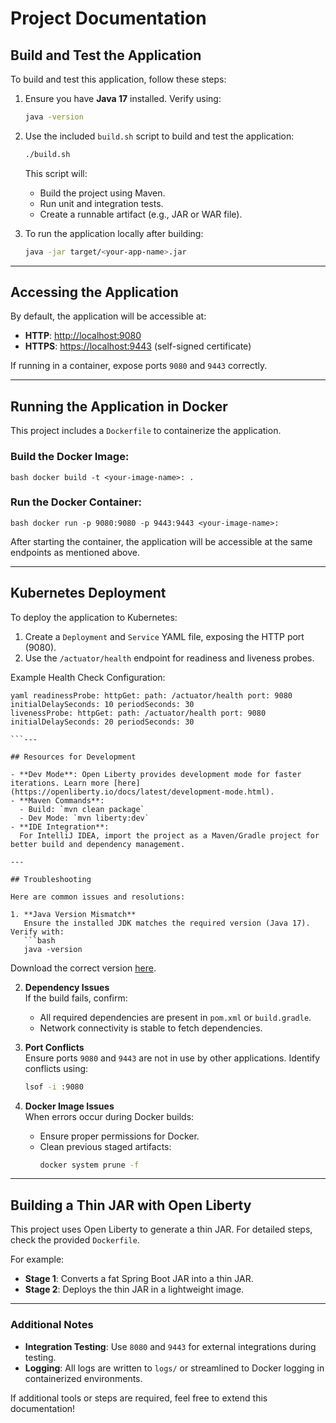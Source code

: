 # Project Documentation

## Build and Test the Application

To build and test this application, follow these steps:

1. Ensure you have **Java 17** installed. Verify using:
   ```bash
   java -version
   ```

2. Use the included `build.sh` script to build and test the application:
   ```bash
   ./build.sh
   ```

   This script will:
   - Build the project using Maven.
   - Run unit and integration tests.
   - Create a runnable artifact (e.g., JAR or WAR file).

3. To run the application locally after building:
   ```bash
   java -jar target/<your-app-name>.jar
   ```

---

## Accessing the Application
By default, the application will be accessible at:

- **HTTP**: [http://localhost:9080](http://localhost:9080)
- **HTTPS**: [https://localhost:9443](https://localhost:9443) (self-signed certificate)

If running in a container, expose ports `9080` and `9443` correctly.

---

## Running the Application in Docker
This project includes a `Dockerfile` to containerize the application.

### Build the Docker Image:

```
bash docker build -t <your-image-name>: .
```

### Run the Docker Container:

```
bash docker run -p 9080:9080 -p 9443:9443 <your-image-name>:
```
After starting the container, the application will be accessible at the same endpoints as mentioned above.

---

## Kubernetes Deployment
To deploy the application to Kubernetes:

1. Create a `Deployment` and `Service` YAML file, exposing the HTTP port (9080).
2. Use the `/actuator/health` endpoint for readiness and liveness probes.

Example Health Check Configuration:

```
yaml readinessProbe: httpGet: path: /actuator/health port: 9080 initialDelaySeconds: 10 periodSeconds: 30
livenessProbe: httpGet: path: /actuator/health port: 9080 initialDelaySeconds: 20 periodSeconds: 30

```---

## Resources for Development

- **Dev Mode**: Open Liberty provides development mode for faster iterations. Learn more [here](https://openliberty.io/docs/latest/development-mode.html).
- **Maven Commands**:
  - Build: `mvn clean package`
  - Dev Mode: `mvn liberty:dev`
- **IDE Integration**:
  For IntelliJ IDEA, import the project as a Maven/Gradle project for better build and dependency management.

---

## Troubleshooting

Here are common issues and resolutions:

1. **Java Version Mismatch**  
   Ensure the installed JDK matches the required version (Java 17). Verify with:
   ```bash
   java -version
   ```
   Download the correct version [here](https://adoptium.net/).

2. **Dependency Issues**  
   If the build fails, confirm:
   - All required dependencies are present in `pom.xml` or `build.gradle`.
   - Network connectivity is stable to fetch dependencies.

3. **Port Conflicts**  
   Ensure ports `9080` and `9443` are not in use by other applications. Identify conflicts using:
   ```bash
   lsof -i :9080
   ```

4. **Docker Image Issues**  
   When errors occur during Docker builds:
   - Ensure proper permissions for Docker.
   - Clean previous staged artifacts:
     ```bash
     docker system prune -f
     ```

---

## Building a Thin JAR with Open Liberty
This project uses Open Liberty to generate a thin JAR. For detailed steps, check the provided `Dockerfile`.

For example:

- **Stage 1**: Converts a fat Spring Boot JAR into a thin JAR.
- **Stage 2**: Deploys the thin JAR in a lightweight image.

---

### Additional Notes

- **Integration Testing**: Use `8080` and `9443` for external integrations during testing.
- **Logging**: All logs are written to `logs/` or streamlined to Docker logging in containerized environments.

If additional tools or steps are required, feel free to extend this documentation!